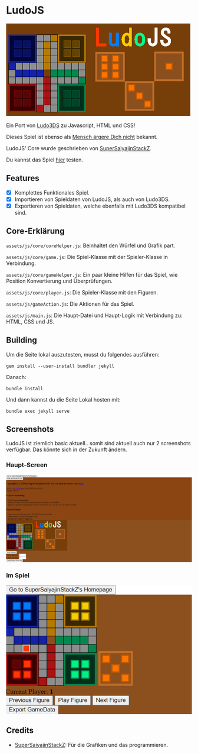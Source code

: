 # LudoJS
![](https://github.com/SuperSaiyajinStackZ/LudoJS/blob/main/assets/images/banner.png)

Ein Port von [Ludo3DS](https://github.com/SuperSaiyajinStackZ/Ludo3DS) zu Javascript, HTML und CSS!

Dieses Spiel ist ebenso als [Mensch ärgere Dich nicht](https://de.wikipedia.org/wiki/Mensch_%C3%A4rgere_Dich_nicht) bekannt.

LudoJS' Core wurde geschrieben von [SuperSaiyajinStackZ](https://github.com/SuperSaiyajinStackZ).

Du kannst das Spiel [hier](https://supersaiyajinstackz.github.io/LudoJS/) testen.

## Features
- [x] Komplettes Funktionales Spiel.
- [x] Importieren von Spieldaten von LudoJS, als auch von Ludo3DS.
- [x] Exportieren von Spieldaten, welche ebenfalls mit Ludo3DS kompatibel sind.

## Core-Erklärung
`assets/js/core/coreHelper.js`: Beinhaltet den Würfel und Grafik part.

`assets/js/core/game.js`: Die Spiel-Klasse mit der Spieler-Klasse in Verbindung.

`assets/js/core/gameHelper.js`: Ein paar kleine Hilfen für das Spiel, wie Position Konvertierung und Überprüfungen.

`assets/js/core/player.js`: Die Spieler-Klasse mit den Figuren.

`assets/js/gameAction.js`: Die Aktionen für das Spiel.

`assets/js/main.js`: Die Haupt-Datei und Haupt-Logik mit Verbindung zu: HTML, CSS und JS.

## Building
Um die Seite lokal auszutesten, musst du folgendes ausführen:
```
gem install --user-install bundler jekyll
```
Danach:
```
bundle install
```
Und dann kannst du die Seite Lokal hosten mit:
```
bundle exec jekyll serve
```

## Screenshots

LudoJS ist ziemlich basic aktuell.. somit sind aktuell auch nur 2 screenshots verfügbar. Das könnte sich in der Zukunft ändern.

### Haupt-Screen
![](https://github.com/SuperSaiyajinStackZ/LudoJS/blob/main/resources/main.png)

### Im Spiel
![](https://github.com/SuperSaiyajinStackZ/LudoJS/blob/main/resources/game.png)


## Credits
- [SuperSaiyajinStackZ](https://github.com/SuperSaiyajinStackZ): Für die Grafiken und das programmieren.
